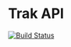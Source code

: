 # Trak API

[![Build Status](https://codebuild.eu-west-2.amazonaws.com/badges?uuid=eyJlbmNyeXB0ZWREYXRhIjoibDN4eUZpaXhQMkFQbmtEekdiZVZCSWM5aGFER2tRbVl2V2E4UEpvN29YTm5XUlMxTkovOXZxY2pmdnJwd0dHWkl4RzNrdE9URjFjOVVlcnp0dEFZRC9FPSIsIml2UGFyYW1ldGVyU3BlYyI6ImNPa1M1STRwOWJ5R251aGciLCJtYXRlcmlhbFNldFNlcmlhbCI6MX0%3D&branch=develop)](https://eu-west-2.console.aws.amazon.com/codesuite/codebuild/projects/trak-api-development/history?region=eu-west-2&builds-state=%7B%22f%22%3A%7B%22text%22%3A%22%22%7D%2C%22s%22%3A%7B%7D%2C%22n%22%3A20%2C%22i%22%3A0%7D)